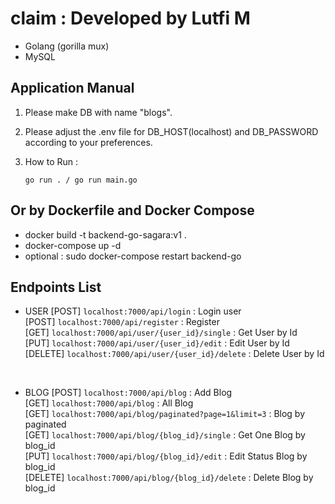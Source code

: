 
# claim : Developed by Lutfi M

- Golang (gorilla mux)
- MySQL

## Application Manual

1. Please make DB with name "blogs".
2. Please adjust the .env file for DB_HOST(localhost) and DB_PASSWORD according to your preferences.
2. How to Run :

   ```
   go run . / go run main.go
   ```

## Or by Dockerfile and Docker Compose

- docker build -t backend-go-sagara:v1 .
- docker-compose up -d
- optional : sudo docker-compose restart backend-go

## Endpoints List

- USER
[POST]       `localhost:7000/api/login` : Login user </br>
[POST]       `localhost:7000/api/register` : Register </br>
[GET]       `localhost:7000/api/user/{user_id}/single` : Get User by Id </br>
[PUT]       `localhost:7000/api/user/{user_id}/edit` : Edit User by Id </br>
[DELETE]       `localhost:7000/api/user/{user_id}/delete` : Delete User by Id </br>
</br>

- BLOG
[POST]      `localhost:7000/api/blog` : Add Blog</br>
[GET]       `localhost:7000/api/blog` : All Blog</br>
[GET]       `localhost:7000/api/blog/paginated?page=1&limit=3` : Blog by paginated </br>
[GET]       `localhost:7000/api/blog/{blog_id}/single` : Get One Blog by blog_id</br>
[PUT]       `localhost:7000/api/blog/{blog_id}/edit` : Edit Status Blog by blog_id</br>
[DELETE]    `localhost:7000/api/blog/{blog_id}/delete` : Delete Blog by blog_id</br>
</br>
